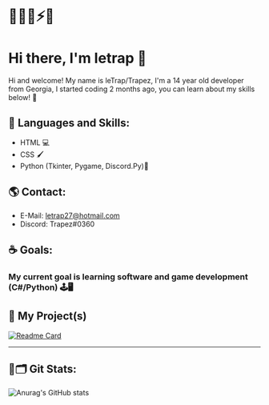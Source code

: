 
# 🏴‍☠️✨⚡🐉

# Hi there, I'm letrap 👋

Hi and welcome! My name is leTrap/Trapez, I'm a 14 year old developer from Georgia, I started coding 2 months ago, you can learn about my skills below! 🐍

## 🌊 Languages and Skills:

 - HTML 💻
 - CSS 🖌️
 - Python (Tkinter, Pygame, Discord.Py)🐍

## 🌎 Contact:
- E-Mail: letrap27@hotmail.com
- Discord: Trapez#0360


## ☕️ Goals:

### My current goal is learning software and game development (C#/Python) 🕹️🖥️



## 🧪 My Project(s)

[![Readme Card](https://github-readme-stats.vercel.app/api/pin/?username=letrap1337&repo=tkinter-calculator)](https://github.com/letrap1337/tkinter-calculator)

<hr></hr>

## 📎🗂 Git Stats:

![Anurag's GitHub stats](https://github-readme-stats.vercel.app/api?username=letrap1337&show_icons=true&theme=vue)

